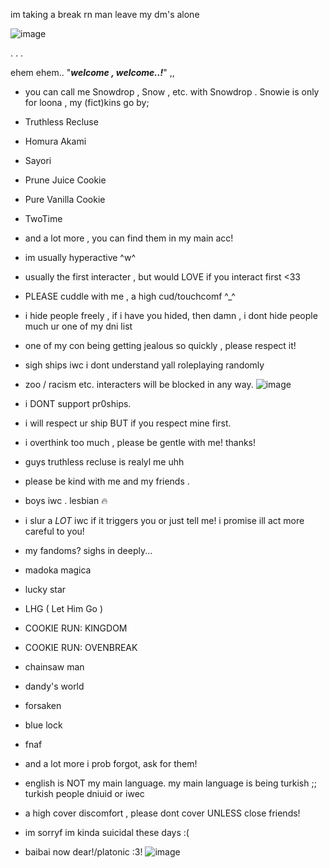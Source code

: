 im taking a break rn man leave my dm's alone





![image](https://github.com/user-attachments/assets/5d4407e3-7f79-41d8-95ea-fae1377e55ec)













.                                                                 .                                                     .

 ehem ehem.. "***welcome , welcome..!***" ,, 
 
- you can call me Snowdrop , Snow , etc. with Snowdrop . Snowie is only for loona , my (fict)kins go by;
- Truthless Recluse
- Homura Akami
- Sayori
- Prune Juice Cookie
- Pure Vanilla Cookie 
- TwoTime
- and a lot more , you can find them in my main acc!
- im usually hyperactive ^w^


- usually the first interacter , but would LOVE if you interact first <33
- PLEASE cuddle with me , a high cud/touchcomf ^_^
- i hide people freely , if i have you hided, then damn , i dont hide people much ur one of my dni list
- one of my con being getting jealous so quickly , please respect it!
- sigh ships iwc i dont understand yall roleplaying randomly
- zoo / racism etc. interacters will be blocked in any way.
![image](https://github.com/user-attachments/assets/c14308f3-5974-444a-abce-14cefb5f9c2e)

- i DONT support pr0ships.
- i will respect ur ship BUT if you respect mine first.
- i overthink too much , please be gentle with me! thanks!
 - guys truthless recluse is realyl me uhh
- please be kind with me and my friends . 
- boys iwc . lesbian :fire:
- i slur a *LOT* iwc if it triggers you or just tell me! i promise ill act more careful to you!
- my fandoms? sighs in deeply...
- madoka magica
- lucky star
- LHG ( Let Him Go )
- COOKIE RUN: KINGDOM
- COOKIE RUN: OVENBREAK
- chainsaw man
- dandy's world
- forsaken
- blue lock
- fnaf 
- and a lot more i prob forgot, ask for them!
- english is NOT my main language. my main language is being turkish ;; turkish people dniuid or iwec
- a high cover discomfort , please dont cover UNLESS close friends!
- im sorryf im kinda suicidal these days :( 
- baibai now dear!/platonic :3! 
![image](https://github.com/user-attachments/assets/6f2512fe-96f0-4b20-b112-8d532fbbf45b)

